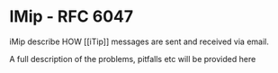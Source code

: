 # IMip - RFC 6047

iMip describe HOW [[iTip]] messages are sent and received via email.

A full description of the problems, pitfalls etc will be provided here
